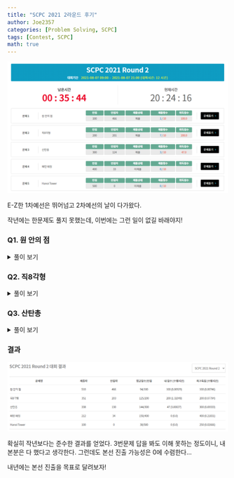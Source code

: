 ```yaml
---
title: "SCPC 2021 2라운드 후기"
author: Joe2357
categories: [Problem Solving, SCPC]
tags: [Contest, SCPC]
math: true
---
```


![scpc 2round_1](https://github.com/Joe2357/Joe2357.github.io/blob/main/assets/img/post/review/scpc/2021/scpc_3.png?raw=true)

E-Z한 1차예선은 뛰어넘고 2차예선의 날이 다가왔다.

작년에는 한문제도 풀지 못했는데, 이번에는 그런 일이 없길 바래야지!



### Q1. 원 안의 점

<details markdown="1"><summary>풀이 보기</summary>

> 시도 횟수 : 1 / 10  
> 점수 : Pass ( 100 / 100, 0.0929 )

#### 풀이

제 1사분면의 점을 모두 셀 수 있으면 쉽게 풀어낼 수 있는 문제이다.

sqrt 함수 등을 이용하여 원의 방정식을 이용하는 것이 정석이다.

본인은 double형을 매우 싫어하므로 최대한 int형으로 풀 수 있도록 제곱수를 이용했다.

제 1사분면의 점을 모두 세었다면, $\times{4}$를 해주고 원점과 축의 점을 포함하면 답을 구할 수 있다.

#### 소스코드

```cpp
#include <stdio.h>

int main() {
    int testcase;
    scanf("%d", &testcase);
    for (int t = 1; t <= testcase; ++t) {
        long long r, tr;
        scanf("%lld", &r);
        long long result = 0;

        long long a = r - 1, b = 1;
        tr = r * r;
        for (; a > 0; --a) {
            long long ta = a * a;
            while (tr - ta > b * b) {
                ++b;
            }
            --b;

            //printf("a : %lld %lld\n", a, b);
            result += b;
        }

        result *= 4;
        result += (4 * (r - 1));
        ++result;
        printf("Case #%d\n%lld\n", t, result);
    }
    return 0;
}
```

</details>

### Q2. 직8각형

<details markdown="1"><summary>풀이 보기</summary>

> 시도 횟수 : 7 / 10  
> 점수 : Pass ( 200 / 200, 1.32048 )

#### 풀이

난이도 상당하다! 같이 참여한 친구는 실패한 문제이다.

이 문제에서는 본인이 찾아내 사용한 개념이 몇가지 있다. 물론 이런거 사용하지 않고 씹어먹는 굇수분들에게는 필요 없겠지만..

우선 점은 모든 testcase에서 총 8개 주어진다. 각 점이 직8각형의 어떤 위치에 사용될까? 한번에 알아낼 방법은 떠오르지 않았다. 그래서 **모든 경우를 세보자고 생각했다.** $8!=40320$이므로 제한시간 내에 돈다는 것은 확인했다.

이후 만들어진 template에 점을 모두 갖다붙인다. 이때 template를 평행이동하여 중점을 잡고, 이후 모든 점들의 자리를 맞추는 데 필요한 이동횟수의 최솟값을 찾아내는 방법을 취했다.

그렇다면 중점을 어떻게 구할 수 있을까? 우선 거리는 맨해튼 거리를 사용하므로, x축과 y축은 따로 계산할 수 있다. 그럼 모든 점들은 수직선 위에 존재한다고 가정하고 문제를 바라볼 수 있다.

예시로 아래와 같은 경우가 있다고 생각해보자. 여기서 x는 현재 중점 ( 기본값 : $0$ ) 이라고 가정한다.

x--1----2-----3--------4------5----6----7----8---

이 경우 x를 어느 위치로 옮기는 것이 중점으로 옮기는 것일까? 정답부터 말하자면 4와 5 사이로 보내는 것이 정답이다. 증명은 간단하다. 현재 x위치부터 8이 있는 위치까지 한칸씩 옮긴다고 가정해보자. 그럼 모든 8개의 점에서는 "손해 또는 이익" 이 발생한다. 위 예시에서는 x위치에서 1칸 오른쪽으로 이동한다면, 8개 점 모든 부분에서 이익을 볼수 있다. 그럼 당연히 옮기는 것이 제일 나은 방법일 것이다. 그럼 손해를 보는 경우는 언제일까? 그것은 x가 현재보다 멀어지는 경우일 것이다.

그렇다면 중점은 **x가 움직여도 이익과 손해가 없어지는 구간**이 될 것이다. 그것이 바로 4와 5 사이, 혹은 그 점들이 된다. 궁금하면 직접 움직여보고 이해해보자. 한 점에서 이익을 보게 만들면 다른 곳에서 무조건 손해를 보는 구조가 만들어진다.

이렇게 중점을 옮겼다면 이후에 <u>추가로 옮겨야하는 위치값</u>만을 추려 더하면 답을 얻을 수 있다.

총 7번 시도했는데, 3번째 제출부터 부등호가 잘못 써져있었다는 것을 알게 되었다. 빠르게 풀고 넘어갈 수 있었을텐데..

#### 소스코드

```c
#include <stdio.h>

typedef long long ll;

typedef struct Node {
    ll x, y;
} ND;

#define M 8
#define FACT 40320

ND dots[M];
ND temp[M];
ND diff[M][M];
int allCase[FACT][M], l;
ll k;

#define min(a, b) (((a) > (b)) ? (b) : (a))
#define max(a, b) (((a) > (b)) ? (a) : (b))
#define abs(x) (((x) < 0) ? (-(x)) : (x))

void back(int x, int* arr) {
    if (x == M) {
        for (int i = 0; i < M; ++i) {
            allCase[l][arr[i]] = i;
        }
        ++l;
        return;
    }

    for (int i = 0; i < M; ++i) {
        if (arr[i] == -1) {
            arr[i] = x;
            back(x + 1, arr);
            arr[i] = -1;
        }
    }
    return;
}
void init() {
    int arr[M];
    for (int i = 0; i < M; ++i) {
        arr[i] = -1;
    }
    back(0, arr);
    return;
}
void make_template(ll x) {
    temp[0] = (ND){0, 0};
    temp[1] = (ND){0, k};
    temp[2] = (ND){k, -k};
    temp[3] = (ND){k, 2 * k};
    temp[4] = (ND){2 * k, -k};
    temp[5] = (ND){2 * k, 2 * k};
    temp[6] = (ND){3 * k, 0};
    temp[7] = (ND){3 * k, k};
}

int main() {
    init();

    int testcase;
    scanf("%d", &testcase);
    for (int t = 1; t <= testcase; ++t) {
        scanf("%lld", &k);
        make_template(k);

        ll result = (ll)(1e18);
        for (int i = 0; i < M; ++i) {
            ll a, b;
            scanf("%lld %lld", &a, &b);
            dots[i] = (ND){a, b};
            for (int j = 0; j < M; ++j) {
                diff[i][j] = (ND){dots[i].x - temp[j].x, dots[i].y - temp[j].y};
            }
        }

        ll tx, ty, ttx, tty;
        for (int i = 0; i < FACT; ++i) {
            ttx = 0, tty = 0;
            while (1) {
                int px = 0, mx = 0, zx = 0;
                ll ptx = (ll)(1e18), mtx = (ll)(-1e18);
                int py = 0, my = 0, zy = 0;
                ll pty = (ll)(1e18), mty = (ll)(-1e18);
                for (int a = 0; a < M; ++a) {
                    if (diff[a][allCase[i][a]].x + ttx > 0) {
                        ++px, ptx = min(ptx, diff[a][allCase[i][a]].x + ttx);
                    } else if (diff[a][allCase[i][a]].x + ttx < 0) {
                        ++mx, mtx = max(mtx, diff[a][allCase[i][a]].x + ttx);
                    } else {
                        ++zx;
                    }

                    if (diff[a][allCase[i][a]].y + tty > 0) {
                        ++py, pty = min(pty, diff[a][allCase[i][a]].y + tty);
                    } else if (diff[a][allCase[i][a]].y + tty < 0) {
                        ++my, mty = max(mty, diff[a][allCase[i][a]].y + tty);
                    } else {
                        ++zy;
                    }
                }
                if (px > 4 || py > 4 || mx > 4 || my > 4) {
                    if (px > 4) {
                        ttx -= ptx;
                    }
                    if (py > 4) {
                        tty -= pty;
                    }
                    if (mx > 4) {
                        ttx -= mtx;
                    }
                    if (my > 4) {
                        tty -= mty;
                    }
                } else {
                    break;
                }
            }
            tx = 0, ty = 0;
            for (int a = 0; a < M; ++a) {
                tx += abs(diff[a][allCase[i][a]].x + ttx), ty += abs(diff[a][allCase[i][a]].y + tty);
            }
            result = min(result, tx + ty);
        }

        printf("Case #%d\n%lld\n", t, result);
    }
    return 0;
}
```

</details>

### Q3. 산탄총

<details markdown="1"><summary>풀이 보기</summary>

> 시도 횟수 : 3 / 10  
> 점수 : TLE ( 47 / 300, 3.00027 )

#### 풀이

아직도 정해, 심지어는 약식풀이 방법도 모르겠다. 찾아본 방법으로는 dp를 이용한다는데, 도대체 이게 어떻게 dp로 풀리는 것인지..

아래 서술된 코드는 브루트포스 방법으로 총을 쐈을 때 만들어지는 다이아몬드 모양을 구한 뒤, 가능한 모든 경우에 대해 총을 붙여 칸의 값들을 모두 계산한 방법이다. 알맹이는 하나도 없으니 설명은 생략한다.

#### 소스코드

```cpp
#include <stdio.h>

typedef long long ll;

#define MAX_GRID 1800
#define START 600

ll grid[MAX_GRID][MAX_GRID];
ll tp[MAX_GRID][MAX_GRID];
int n, k;

#define max(a, b) (((a) > (b)) ? (a) : (b))
int main() {
    setbuf(stdout, NULL);  // part score

    int testcase;
    scanf("%d", &testcase);
    for (int t = 1; t <= testcase; ++t) {
        ll result = 0;
        scanf("%d %d", &n, &k);

        int DIV_GRID = 2 * k - 1;
        for (int i = 0; i < k; ++i) {
            int temp = i + 1;
            for (int j = k - 1; j >= 0; --j) {
                tp[i][j] = temp;
                tp[i][DIV_GRID - j - 1] = temp;
                tp[DIV_GRID - i - 1][j] = temp;
                tp[DIV_GRID - i - 1][DIV_GRID - j - 1] = temp;
                temp = max(temp - 1, 0);
            }
        }

        for (int i = START; i < START + n; ++i) {
            for (int j = START; j < START + n; ++j) {
                scanf("%lld", &grid[i][j]);
            }
        }

        for (int i = START - 2 * k + 2; i < START + n; ++i) {
            for (int j = START - 2 * k + 2; j < START + n; ++j) {
                ll c = 0;
                for (int A = 0; A < DIV_GRID; ++A) {
                    for (int B = 0; B < DIV_GRID; ++B) {
                        c += (tp[A][B] * grid[i + A][j + B]);
                    }
                }
                result = max(result, c);
            }
        }

        printf("Case #%d\n%lld\n", t, result);
    }
    return 0;
}
```

</details>

### 결과

![scpc 2round_2](https://github.com/Joe2357/Joe2357.github.io/blob/main/assets/img/post/review/scpc/2021/scpc_4.png?raw=true)

확실히 작년보다는 준수한 결과를 얻었다. 3번문제 답을 봐도 이해 못하는 정도이니, 내 본분은 다 했다고 생각한다. 그런데도 본선 진출 가능성은 0에 수렴한다...

내년에는 본선 진출을 목표로 달려보자!